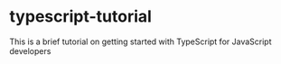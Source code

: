 # typescript-tutorial
This is a brief tutorial on getting started with TypeScript for JavaScript developers
